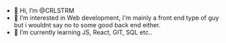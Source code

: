 - 👋 Hi, I’m @CRLSTRM
- 👀 I’m interested in Web development, I'm mainly a front end type of guy but i wouldnt say no to some good back end either.
- 🌱 I’m currently learning JS, React, GIT, SQL etc..

<!---
CRLSTRM/CRLSTRM is a ✨ special ✨ repository because its `README.md` (this file) appears on your GitHub profile.
You can click the Preview link to take a look at your changes.
--->
